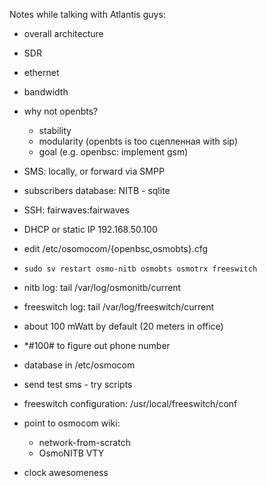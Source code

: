 Notes while talking with Atlantis guys:

* overall architecture
* SDR
* ethernet
* bandwidth
* why not openbts?
    - stability
    - modularity (openbts is too сцепленная with sip)
    - goal (e.g. openbsc: implement gsm)
* SMS: locally, or forward via SMPP
* subscribers database: NITB - sqlite
* SSH: fairwaves:fairwaves
* DHCP or static IP 192.168.50.100
* edit /etc/osomocom/{openbsc,osmobts}.cfg
* `sudo sv restart osmo-nitb osmobts osmotrx freeswitch`
* nitb log: tail /var/log/osmonitb/current
* freeswitch log: tail /var/log/freeswitch/current
* about 100 mWatt by default (20 meters in office)
* *#100# to figure out phone number
* database in /etc/osmocom
* send test sms - try scripts
* freeswitch configuration: /usr/local/freeswitch/conf
* point to osmocom wiki: 
    - network-from-scratch
    - OsmoNITB VTY

* clock awesomeness

